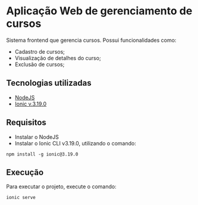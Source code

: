 # Aplicação Web de gerenciamento de cursos
Sistema frontend que gerencia cursos. Possui funcionalidades como:
- Cadastro de cursos;
- Visualização de detalhes do curso;
- Exclusão de cursos;

## Tecnologias utilizadas
- [NodeJS](https://nodejs.org/)
- [Ionic v.3.19.0](https://ionicframework.com/)

## Requisitos
* Instalar o NodeJS
* Instalar o Ionic CLI v3.19.0, utilizando o comando:
```
npm install -g ionic@3.19.0
```

## Execução
Para executar o projeto, execute o comando:
```
ionic serve
```
